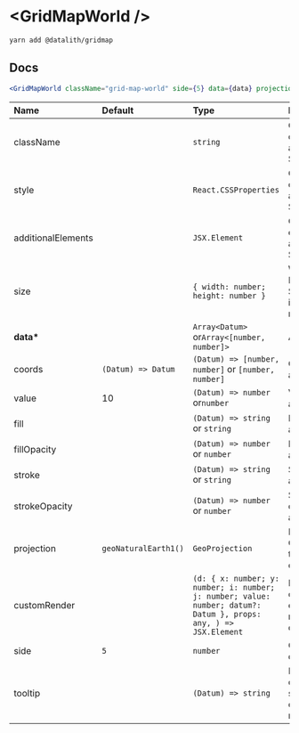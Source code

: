 # \<GridMapWorld \/>

```sh
yarn add @datalith/gridmap
```

## Docs

```jsx
<GridMapWorld className="grid-map-world" side={5} data={data} projection={projection} />
```

| Name               | Default              | Type                                                                                                             | Description                                                  |
| :----------------- | :------------------- | :--------------------------------------------------------------------------------------------------------------- | :----------------------------------------------------------- |
| className          |                      | `string`                                                                                                         | Custom css classes to apply to the SVG                       |
| style              |                      | `React.CSSProperties`                                                                                            | Custom style object to apply to the SVG                      |
| additionalElements |                      | `JSX.Element`                                                                                                    | Optional elements to add to the SVG                          |
| size               |                      | `{ width: number; height: number }`                                                                              | Width and Height of the SVG. Default is parent node size.    |
| <b>data\*</b>      |                      | `Array<Datum>` or`Array<[number, number]>`                                                                       | Array of data                                                |
| coords             | `(Datum) => Datum`   | `(Datum) => [number, number]` or `[number, number]`                                                              | Coords accessor                                              |
| value              | 10                   | `(Datum) => number` or`number`                                                                                   | Value accessor                                               |
| fill               |                      | `(Datum) => string` or `string`                                                                                  | Fill color accessor                                          |
| fillOpacity        |                      | `(Datum) => number` or `number`                                                                                  | Fill opacity accessor                                        |
| stroke             |                      | `(Datum) => string` or `string`                                                                                  | Stroke color accessor                                        |
| strokeOpacity      |                      | `(Datum) => number` or `number`                                                                                  | Stroke opacity accessor                                      |
| projection         | `geoNaturalEarth1()` | `GeoProjection`                                                                                                  | D3 GeoProjection to map coordinates                          |
| customRender       |                      | `(d: { x: number; y: number; i: number; j: number; value: number; datum?: Datum }, props: any, ) => JSX.Element` | Return custom element to render as data point                |
| side               | `5`                  | `number`                                                                                                         | Grid cell dimension                                          |
| tooltip            |                      | `(Datum) => string`                                                                                              | Return HTML or text as a string to show on element mouseover |
